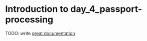 # Introduction to day_4_passport-processing

TODO: write [great documentation](http://jacobian.org/writing/what-to-write/)
